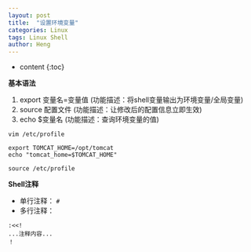 ```yaml
---
layout: post
title:  "设置环境变量"
categories: Linux
tags: Linux Shell
author: Heng
---
```


* content
{:toc}

**基本语法**
1. export 变量名=变量值 (功能描述：将shell变量输出为环境变量/全局变量)
2. source 配置文件      (功能描述：让修改后的配置信息立即生效)
3. echo $变量名         (功能描述：查询环境变量的值)



   
```
vim /etc/profile
```
```
export TOMCAT_HOME=/opt/tomcat
echo "tomcat_home=$TOMCAT_HOME"
```
```
source /etc/profile
```
**Shell注释**
- 单行注释： `#`
- 多行注释：
```
:<<!
...注释内容...
！
